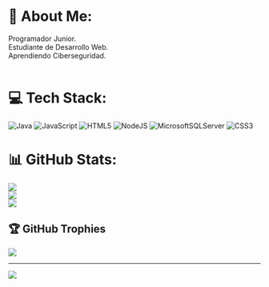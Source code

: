 # 💫 About Me:
Programador Junior.<br>Estudiante de Desarrollo Web.<br>Aprendiendo Ciberseguridad.<br><br>


# 💻 Tech Stack:
![Java](https://img.shields.io/badge/java-%23ED8B00.svg?style=for-the-badge&logo=openjdk&logoColor=white) ![JavaScript](https://img.shields.io/badge/javascript-%23323330.svg?style=for-the-badge&logo=javascript&logoColor=%23F7DF1E) ![HTML5](https://img.shields.io/badge/html5-%23E34F26.svg?style=for-the-badge&logo=html5&logoColor=white) ![NodeJS](https://img.shields.io/badge/node.js-6DA55F?style=for-the-badge&logo=node.js&logoColor=white) ![MicrosoftSQLServer](https://img.shields.io/badge/Microsoft%20SQL%20Server-CC2927?style=for-the-badge&logo=microsoft%20sql%20server&logoColor=white)
![CSS3](https://img.shields.io/badge/css3-%231572B6.svg?style=for-the-badge&logo=css3&logoColor=white)
# 📊 GitHub Stats:
![](https://github-readme-stats.vercel.app/api?username=Yerny2004&theme=merko&hide_border=false&include_all_commits=false&count_private=true)<br/>
![](https://github-readme-streak-stats.herokuapp.com/?user=Yerny2004&theme=merko&hide_border=false)<br/>
![](https://github-readme-stats.vercel.app/api/top-langs/?username=Yerny2004&theme=merko&hide_border=false&include_all_commits=false&count_private=true&layout=compact)

## 🏆 GitHub Trophies
![](https://github-profile-trophy.vercel.app/?username=Yerny2004&theme=darkhub&no-frame=false&no-bg=true&margin-w=4)

---
[![](https://visitcount.itsvg.in/api?id=Yerny2004&icon=7&color=1)](https://visitcount.itsvg.in)

<!-- Proudly created with GPRM ( https://gprm.itsvg.in ) -->

